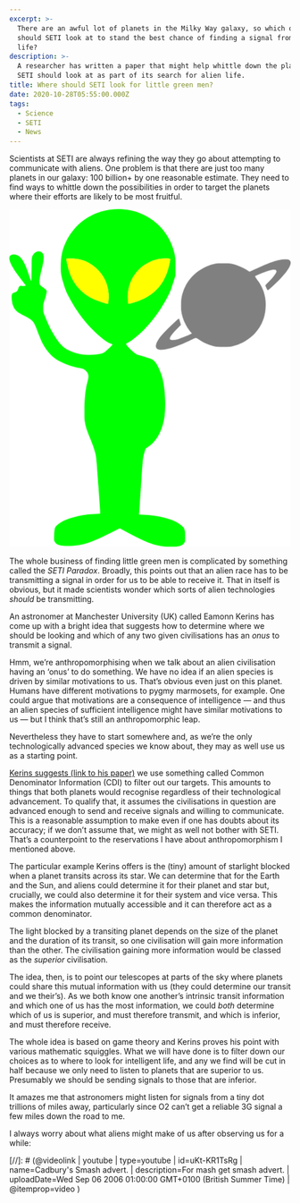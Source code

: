 ```yaml
---
excerpt: >-
  There are an awful lot of planets in the Milky Way galaxy, so which ones
  should SETI look at to stand the best chance of finding a signal from alien
  life?
description: >-
  A researcher has written a paper that might help whittle down the planets 
  SETI should look at as part of its search for alien life.
title: Where should SETI look for little green men?
date: 2020-10-28T05:55:00.000Z
tags:
  - Science
  - SETI
  - News
---
```

Scientists at SETI are always refining the way they go about attempting to communicate with aliens. One problem is that there are just too many planets in our galaxy: 100 billion+ by one reasonable estimate. They need to find ways to whittle down the possibilities in order to target the planets where their efforts are likely to be most fruitful.

![Little green man alien trope.](/assets/images/posts/2020/10/2020-10-28-little-green-men.png "class=s33 right|title=Little green man alien trope.|@itemprop=image")

The whole business of finding little green men is complicated by something called the *SETI Paradox*. Broadly, this points out that an alien race has to be transmitting a signal in order for us to be able to receive it. That in itself is obvious, but it made scientists wonder which sorts of alien technologies *should* be transmitting.

An astronomer at Manchester University (UK) called Eamonn Kerins has come up with a bright idea that suggests how to determine where we should be looking and which of any two given civilisations has an *onus* to transmit a signal.

Hmm, we’re anthropomorphising when we talk about an alien civilisation having an ‘onus’ to do something. We have no idea if an alien species is driven by similar motivations to us. That’s obvious even just on this planet. Humans have different motivations to pygmy marmosets, for example. One could argue that motivations are a consequence of intelligence — and thus an alien species of sufficient intelligence might have similar motivations to us — but I think that’s still an anthropomorphic leap.

Nevertheless they have to start somewhere and, as we’re the only technologically advanced species we know about, they may as well use us as a starting point.  

[Kerins suggests (link to his paper)](https://arxiv.org/pdf/2010.04089.pdf) we use something called Common Denominator Information (CDI) to filter out our targets. This amounts to things that both planets would recognise regardless of their technological advancement. To qualify that, it assumes the civilisations in question are advanced enough to send and receive signals and willing to communicate. This is a reasonable assumption to make even if one has doubts about its accuracy; if we don’t assume that, we might as well not bother with SETI. That’s a counterpoint to the reservations I have about anthropomorphism I mentioned above.

The particular example Kerins offers is the (tiny) amount of starlight blocked when a planet transits across its star. We can determine that for the Earth and the Sun, and aliens could determine it for their planet and star but, crucially, we could also determine it for their system and vice versa. This makes the information mutually accessible and it can therefore act as a common denominator.

The light blocked by a transiting planet depends on the size of the planet and the duration of its transit, so one civilisation will gain more information than the other. The civilisation gaining more information would be classed as the *superior* civilisation.

The idea, then, is to point our telescopes at parts of the sky where planets could share this mutual information with us (they could determine our transit and we their’s). As we both know one another’s intrinsic transit information and which one of us has the most information, we could *both* determine which of us is superior, and must therefore transmit, and which is inferior, and must therefore receive.

The whole idea is based on game theory and Kerins proves his point with various mathematic squiggles. What we will have done is to filter down our choices as to where to look for intelligent life, and any we find will be cut in half because we only need to listen to planets that are superior to us. Presumably we should be sending signals to those that are inferior.

It amazes me that astronomers might listen for signals from a tiny dot trillions of miles away, particularly since O2 can’t get a reliable 3G signal a few miles down the road to me.

I always worry about what aliens might make of us after observing us for a while:

[//]: # (@videolink | youtube | type=youtube | id=uKt-KR1TsRg | name=Cadbury's Smash advert. | description=For mash get smash advert. | uploadDate=Wed Sep 06 2006 01:00:00 GMT+0100 (British Summer Time) | @itemprop=video )

